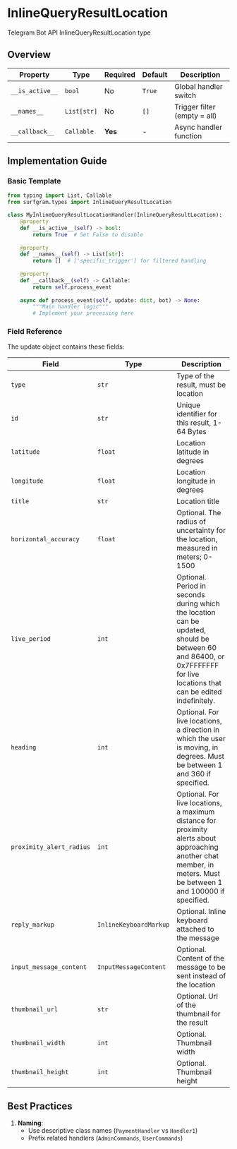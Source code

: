 # InlineQueryResultLocation

Telegram Bot API InlineQueryResultLocation type

## Overview

| Property        | Type               | Required | Default | Description                              |
|-----------------|--------------------|----------|---------|------------------------------------------|
| `__is_active__` | `bool`             | No       | `True`  | Global handler switch                   |
| `__names__`     | `List[str]`        | No       | `[]`    | Trigger filter (empty = all)            |
| `__callback__`  | `Callable`         | **Yes**  | -       | Async handler function                  |

## Implementation Guide

### Basic Template

```python
from typing import List, Callable
from surfgram.types import InlineQueryResultLocation

class MyInlineQueryResultLocationHandler(InlineQueryResultLocation):    
    @property
    def __is_active__(self) -> bool:
        return True  # Set False to disable
        
    @property
    def __names__(self) -> List[str]:
        return []  # ['specific_trigger'] for filtered handling
        
    @property
    def __callback__(self) -> Callable:
        return self.process_event
        
    async def process_event(self, update: dict, bot) -> None:
        """Main handler logic"""
        # Implement your processing here
```

### Field Reference

The update object contains these fields:

| Field          | Type              | Description                     |
|----------------|-------------------|---------------------------------|
| `type` | `str` | Type of the result, must be location |
| `id` | `str` | Unique identifier for this result, 1-64 Bytes |
| `latitude` | `float` | Location latitude in degrees |
| `longitude` | `float` | Location longitude in degrees |
| `title` | `str` | Location title |
| `horizontal_accuracy` | `float` | Optional. The radius of uncertainty for the location, measured in meters; 0-1500 |
| `live_period` | `int` | Optional. Period in seconds during which the location can be updated, should be between 60 and 86400, or 0x7FFFFFFF for live locations that can be edited indefinitely. |
| `heading` | `int` | Optional. For live locations, a direction in which the user is moving, in degrees. Must be between 1 and 360 if specified. |
| `proximity_alert_radius` | `int` | Optional. For live locations, a maximum distance for proximity alerts about approaching another chat member, in meters. Must be between 1 and 100000 if specified. |
| `reply_markup` | `InlineKeyboardMarkup` | Optional. Inline keyboard attached to the message |
| `input_message_content` | `InputMessageContent` | Optional. Content of the message to be sent instead of the location |
| `thumbnail_url` | `str` | Optional. Url of the thumbnail for the result |
| `thumbnail_width` | `int` | Optional. Thumbnail width |
| `thumbnail_height` | `int` | Optional. Thumbnail height |

## Best Practices

1. **Naming**: 
   - Use descriptive class names (`PaymentHandler` vs `Handler1`)
   - Prefix related handlers (`AdminCommands`, `UserCommands`)
